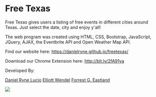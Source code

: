 # Free Texas

Free Texas gives users a listing of free events in different cities around Texas. Just select the date, city and enjoy y'all! 

The web program was created using HTML, CSS, Bootstrap, JavaScript, JQuery, AJAX, the Eventbrite API and Open Weather Map API. 

Find our website here:
https://danielryne.github.io/freetexas/

Download our Chrome Extension here:
http://bit.ly/2fA91ya

Developed By:

[Daniel Ryne Lucio](https://github.com/danielryne)
[Elliott Wendel](https://github.com/ewendel88)
[Forrest G. Eastland](https://github.com/eastman81)

![](http://akns-images.eonline.com/eol_images/Entire_Site/201562/rs_500x279-150702133606-tumblr_inline_miazfeIb1u1qz4rgp.gif)

